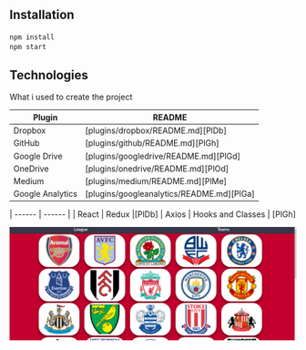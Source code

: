 ## Installation
```sh
npm install
npm start
```
## Technologies

What i used to create the project

| Plugin | README |
| ------ | ------ |
| Dropbox | [plugins/dropbox/README.md][PlDb] |
| GitHub | [plugins/github/README.md][PlGh] |
| Google Drive | [plugins/googledrive/README.md][PlGd] |
| OneDrive | [plugins/onedrive/README.md][PlOd] |
| Medium | [plugins/medium/README.md][PlMe] |
| Google Analytics | [plugins/googleanalytics/README.md][PlGa] |

| ------ | ------ |
| React | Redux |[PlDb]
| Axios | Hooks and Classes | [PlGh]



![screen](https://github.com/gonnagetapower/fb-task/raw/master/src/assets/Screenshots/TeamPage.png)
